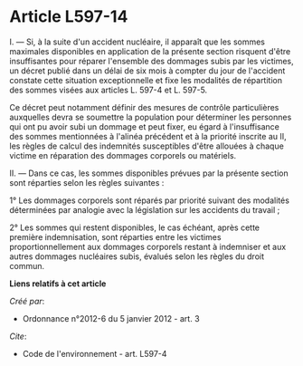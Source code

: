 # Article L597-14

I. ― Si, à la suite d'un accident nucléaire, il apparaît que les sommes maximales disponibles en application de la présente
section risquent d'être insuffisantes pour réparer l'ensemble des dommages subis par les victimes, un décret publié dans un
délai de six mois à compter du jour de l'accident constate cette situation exceptionnelle et fixe les modalités de
répartition des sommes visées aux articles L. 597-4 et L. 597-5.

Ce décret peut notamment définir des mesures de contrôle particulières auxquelles devra se soumettre la population pour
déterminer les personnes qui ont pu avoir subi un dommage et peut fixer, eu égard à l'insuffisance des sommes mentionnées à
l'alinéa précédent et à la priorité inscrite au II, les règles de calcul des indemnités susceptibles d'être allouées à chaque
victime en réparation des dommages corporels ou matériels. 

II. ― Dans ce cas, les sommes disponibles prévues par la présente section sont réparties selon les règles suivantes : 

1° Les dommages corporels sont réparés par priorité suivant des modalités déterminées par analogie avec la législation sur
les accidents du travail ; 

2° Les sommes qui restent disponibles, le cas échéant, après cette première indemnisation, sont réparties entre les victimes
proportionnellement aux dommages corporels restant à indemniser et aux autres dommages nucléaires subis, évalués selon les
règles du droit commun.

**Liens relatifs à cet article**

_Créé par_:

  - Ordonnance n°2012-6 du 5 janvier 2012 - art. 3

_Cite_:

  - Code de l'environnement - art. L597-4
